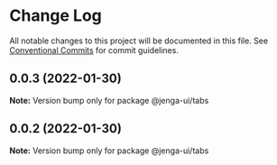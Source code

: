 # Change Log

All notable changes to this project will be documented in this file.
See [Conventional Commits](https://conventionalcommits.org) for commit guidelines.

## 0.0.3 (2022-01-30)

**Note:** Version bump only for package @jenga-ui/tabs

## 0.0.2 (2022-01-30)

**Note:** Version bump only for package @jenga-ui/tabs
